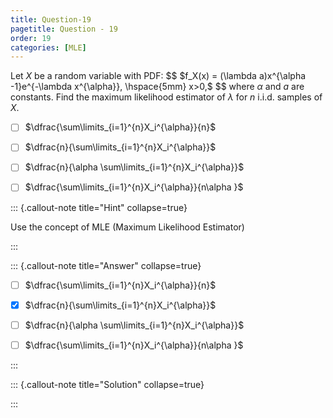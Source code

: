 ```yaml
---
title: Question-19
pagetitle: Question - 19
order: 19
categories: [MLE]
---
```

 Let $X$ be a random variable with PDF:
$$
$f_X(x) = (\lambda a)x^{\alpha -1}e^{-\lambda x^{\alpha}}, \hspace{5mm} x>0,$
$$
 where $\alpha$ and $a$ are constants. Find the maximum likelihood estimator of $\lambda$ for $n$ i.i.d. samples of $X$.

- [ ] $\dfrac{\sum\limits_{i=1}^{n}X_i^{\alpha}}{n}$
  
- [ ] $\dfrac{n}{\sum\limits_{i=1}^{n}X_i^{\alpha}}$
  
- [ ] $\dfrac{n}{\alpha \sum\limits_{i=1}^{n}X_i^{\alpha}}$
  
- [ ] $\dfrac{\sum\limits_{i=1}^{n}X_i^{\alpha}}{n\alpha }$
  

::: {.callout-note title="Hint" collapse=true}

Use the concept of MLE (Maximum Likelihood Estimator)

:::

::: {.callout-note title="Answer" collapse=true}

- [ ] $\dfrac{\sum\limits_{i=1}^{n}X_i^{\alpha}}{n}$
  
- [x] $\dfrac{n}{\sum\limits_{i=1}^{n}X_i^{\alpha}}$
  
- [ ] $\dfrac{n}{\alpha \sum\limits_{i=1}^{n}X_i^{\alpha}}$
  
- [ ] $\dfrac{\sum\limits_{i=1}^{n}X_i^{\alpha}}{n\alpha }$
  

:::

::: {.callout-note title="Solution" collapse=true}



:::